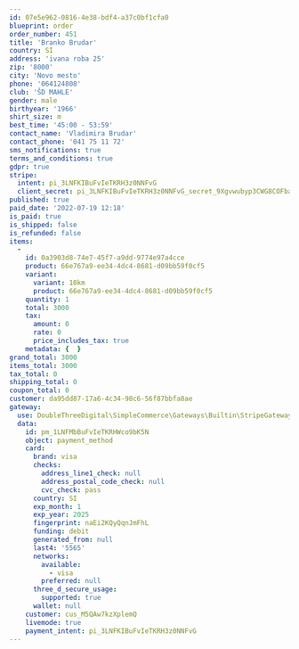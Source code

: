 ```yaml
---
id: 07e5e962-0816-4e38-bdf4-a37c0bf1cfa0
blueprint: order
order_number: 451
title: 'Branko Brudar'
country: SI
address: 'ivana roba 25'
zip: '8000'
city: 'Novo mesto'
phone: '064124808'
club: 'ŠD MAHLE'
gender: male
birthyear: '1966'
shirt_size: m
best_time: '45:00 - 53:59'
contact_name: 'Vladimira Brudar'
contact_phone: '041 75 11 72'
sms_notifications: true
terms_and_conditions: true
gdpr: true
stripe:
  intent: pi_3LNFKIBuFvIeTKRH3z0NNFvG
  client_secret: pi_3LNFKIBuFvIeTKRH3z0NNFvG_secret_9Xgvwubyp3CWG8COFba6bir5U
published: true
paid_date: '2022-07-19 12:18'
is_paid: true
is_shipped: false
is_refunded: false
items:
  -
    id: 0a3903d8-74e7-45f7-a9dd-9774e97a4cce
    product: 66e767a9-ee34-4dc4-8681-d09bb59f0cf5
    variant:
      variant: 10km
      product: 66e767a9-ee34-4dc4-8681-d09bb59f0cf5
    quantity: 1
    total: 3000
    tax:
      amount: 0
      rate: 0
      price_includes_tax: true
    metadata: {  }
grand_total: 3000
items_total: 3000
tax_total: 0
shipping_total: 0
coupon_total: 0
customer: da95dd87-17a6-4c34-98c6-56f87bbfa8ae
gateway:
  use: DoubleThreeDigital\SimpleCommerce\Gateways\Builtin\StripeGateway
  data:
    id: pm_1LNFMbBuFvIeTKRHWco9bK5N
    object: payment_method
    card:
      brand: visa
      checks:
        address_line1_check: null
        address_postal_code_check: null
        cvc_check: pass
      country: SI
      exp_month: 1
      exp_year: 2025
      fingerprint: naEi2KQyQqnJmFhL
      funding: debit
      generated_from: null
      last4: '5565'
      networks:
        available:
          - visa
        preferred: null
      three_d_secure_usage:
        supported: true
      wallet: null
    customer: cus_M5QAw7kzXplemQ
    livemode: true
    payment_intent: pi_3LNFKIBuFvIeTKRH3z0NNFvG
---
```

